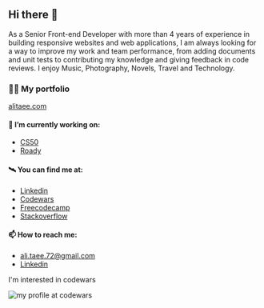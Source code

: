 ## Hi there 👋

As a Senior Front-end Developer with more than 4 years of experience in building responsive websites and web
applications, I am always looking for a way to improve my work and team performance, from adding documents
and unit tests to contributing my knowledge and giving feedback in code reviews. I enjoy Music, Photography,
Novels, Travel and Technology.

### 👨‍💻 My portfolio 

[alitaee.com](https://alitaee.com/)

#### 🔭 I’m currently working on:


- [CS50](https://github.com/AliTaee/cs50)
- [Roady](https://github.com/AliTaee/roady)

#### 🛰️ You can find me at:

- [Linkedin](https://www.linkedin.com/in/alitaee/)
- [Codewars](https://www.codewars.com/users/AliTaee/)
- [Freecodecamp](https://www.freecodecamp.org/alitaee)
- [Stackoverflow](https://stackoverflow.com/users/9218227/ali-taee) 

#### 📫 How to reach me:
- ali.taee.72@gmail.com
- [Linkedin](https://www.linkedin.com/in/alitaee/)

I'm interested in codewars

![my profile at codewars](https://www.codewars.com/users/AliTaee/badges/large)
